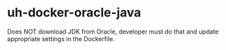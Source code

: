# uh-docker-oracle-java

Does NOT download JDK from Oracle, developer must do that and update appropriate settings in the Dockerfile.
